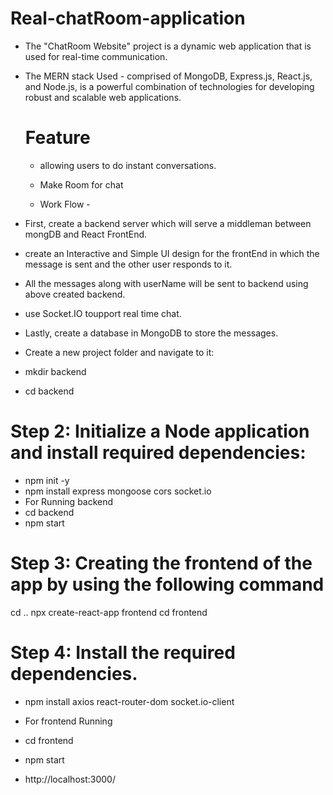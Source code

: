 
# Real-chatRoom-application

- The "ChatRoom Website" project is a dynamic web application that is used for real-time communication.
- The MERN stack Used -  comprised of MongoDB, Express.js, React.js, and Node.js, is a powerful combination of technologies for developing robust and scalable web applications.
  # Feature
  - allowing users to do instant conversations.
  - Make Room for chat
 
  - Work Flow -
- First, create a backend server which will serve a middleman between mongDB and React FrontEnd.
- create an Interactive and Simple UI design for the frontEnd in which the message is sent and the other user responds to it.
- All the messages along with userName will be sent to backend using above created backend.
- use Socket.IO toupport real time chat.
- Lastly, create a database in MongoDB to store the messages.

- Create a new project folder and navigate to it:
- mkdir backend
- cd backend

 # Step 2: Initialize a Node application and install required dependencies:

- npm init -y
- npm install express mongoose cors socket.io
- For Running backend
- cd backend
- npm start


# Step 3: Creating the frontend of the app by using the following command

cd ..
npx create-react-app frontend
cd frontend
# Step 4: Install the required dependencies.

- npm install axios react-router-dom socket.io-client

- For frontend Running
- cd frontend
- npm start

- http://localhost:3000/


